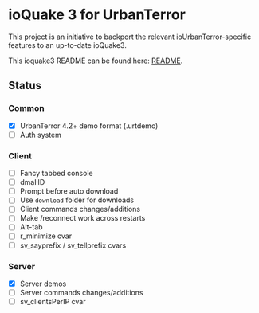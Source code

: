 # ioQuake 3 for UrbanTerror

This project is an initiative to backport the relevant ioUrbanTerror-specific
features to an up-to-date ioQuake3.

This ioquake3 README can be found here: [README](README.ioq3.md).

## Status

### Common
- [x] UrbanTerror 4.2+ demo format (.urtdemo)
- [ ] Auth system

### Client
- [ ] Fancy tabbed console
- [ ] dmaHD
- [ ] Prompt before auto download
- [ ] Use `download` folder for downloads
- [ ] Client commands changes/additions
- [ ] Make /reconnect work across restarts
- [ ] Alt-tab
- [ ] r_minimize cvar
- [ ] sv_sayprefix / sv_tellprefix cvars

### Server
- [x] Server demos
- [ ] Server commands changes/additions
- [ ] sv_clientsPerIP cvar
